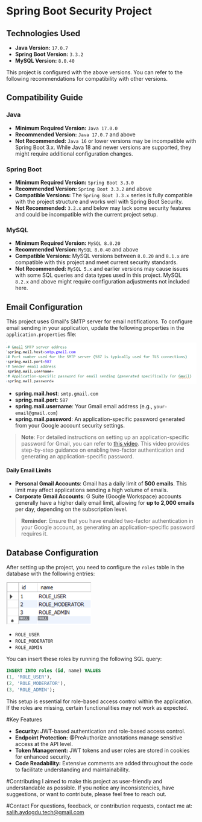 # Spring Boot Security Project

## Technologies Used
- **Java Version:** `17.0.7`
- **Spring Boot Version:** `3.3.2`
- **MySQL Version:** `8.0.40`

This project is configured with the above versions. You can refer to the following recommendations for compatibility with other versions.

## Compatibility Guide

### Java
- **Minimum Required Version:** `Java 17.0.0`
- **Recommended Version:** `Java 17.0.7` and above
- **Not Recommended:** `Java 16` or lower versions may be incompatible with Spring Boot 3.x. While Java 18 and newer versions are supported, they might require additional configuration changes.

### Spring Boot
- **Minimum Required Version:** `Spring Boot 3.3.0`
- **Recommended Version:** `Spring Boot 3.3.2` and above
- **Compatible Versions:** The `Spring Boot 3.3.x` series is fully compatible with the project structure and works well with Spring Boot Security.
- **Not Recommended:** `3.2.x` and below may lack some security features and could be incompatible with the current project setup.

### MySQL
- **Minimum Required Version:** `MySQL 8.0.20`
- **Recommended Version:** `MySQL 8.0.40` and above
- **Compatible Versions:** MySQL versions between `8.0.20` and `8.1.x` are compatible with this project and meet current security standards.
- **Not Recommended:** `MySQL 5.x` and earlier versions may cause issues with some SQL queries and data types used in this project. MySQL `8.2.x` and above might require configuration adjustments not included here.

## Email Configuration

This project uses Gmail's SMTP server for email notifications. To configure email sending in your application, update the following properties in the `application.properties` file:

![Email Configuration](application.password.png)

- **spring.mail.host**: `smtp.gmail.com`
- **spring.mail.port**: `587`
- **spring.mail.username**: Your Gmail email address (e.g., `your-email@gmail.com`)
- **spring.mail.password**: An application-specific password generated from your Google account security settings.

> **Note**: For detailed instructions on setting up an application-specific password for Gmail, you can refer to [this video](https://www.youtube.com/watch?v=3vINS4tzjIw&list=LL&index=2). This video provides step-by-step guidance on enabling two-factor authentication and generating an application-specific password.

#### Daily Email Limits
- **Personal Gmail Accounts**: Gmail has a daily limit of **500 emails**. This limit may affect applications sending a high volume of emails.
- **Corporate Gmail Accounts**: G Suite (Google Workspace) accounts generally have a higher daily email limit, allowing for **up to 2,000 emails** per day, depending on the subscription level.

> **Reminder**: Ensure that you have enabled two-factor authentication in your Google account, as generating an application-specific password requires it.

## Database Configuration

After setting up the project, you need to configure the `roles` table in the database with the following entries:

![Roles Table](roles.png)

- `ROLE_USER`
- `ROLE_MODERATOR`
- `ROLE_ADMIN`

You can insert these roles by running the following SQL query:

```sql
INSERT INTO roles (id, name) VALUES
(1, 'ROLE_USER'),
(2, 'ROLE_MODERATOR'),
(3, 'ROLE_ADMIN');
```
This setup is essential for role-based access control within the application. If the roles are missing, certain functionalities may not work as expected.

#Key Features
- **Security:** JWT-based authentication and role-based access control.
- **Endpoint Protection:** @PreAuthorize annotations manage sensitive access at the API level.
- **Token Management:** JWT tokens and user roles are stored in cookies for enhanced security.
- **Code Readability:** Extensive comments are added throughout the code to facilitate understanding and maintainability.

#Contributing
I aimed to make this project as user-friendly and understandable as possible. If you notice any inconsistencies, have suggestions, or want to contribute, please feel free to reach out.

#Contact
For questions, feedback, or contribution requests, contact me at: salih.aydogdu.tech@gmail.com
